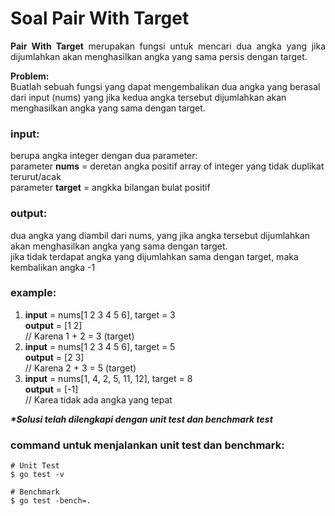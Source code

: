 # Soal Pair With Target

<p align=justify><b>Pair With Target</b> merupakan fungsi untuk mencari dua angka yang jika dijumlahkan akan menghasilkan angka yang sama persis dengan target.
</p>

<b>Problem:</b><br>
Buatlah sebuah fungsi yang dapat mengembalikan dua angka yang berasal dari input (nums) yang jika kedua angka tersebut dijumlahkan akan menghasilkan angka yang sama dengan target.
<br>

### input:

berupa angka integer dengan dua parameter:<br>
parameter <b>nums</b> = deretan angka positif array of integer yang tidak duplikat terurut/acak<br>
parameter <b>target</b> = angkka bilangan bulat positif
<br>

### output:

dua angka yang diambil dari nums, yang jika angka tersebut dijumlahkan akan menghasilkan angka yang sama dengan target.\
jika tidak terdapat angka yang dijumlahkan sama dengan target, maka kembalikan angka -1
<br>

### example:

1. <b>input</b> = nums[1 2 3 4 5 6], target = 3<br> <b>output</b> = [1 2]<br> // Karena 1 + 2 = 3 (target) 
2. <b>input</b> = nums[1 2 3 4 5 6], target = 5<br> <b>output</b> = [2 3]<br> // Karena 2 + 3 = 5 (target) 
3. <b>input</b> = nums[1, 4, 2, 5, 11, 12], target = 8<br> <b>output</b> = [-1]<br> // Karea tidak ada angka yang tepat


<i><b>*Solusi telah dilengkapi dengan unit test dan benchmark test</b></i>

### command untuk menjalankan unit test dan benchmark:

```
# Unit Test
$ go test -v

# Benchmark
$ go test -bench=.
```
